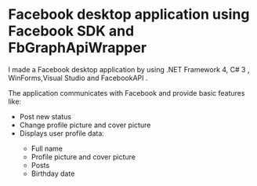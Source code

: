 # Facebook desktop application using Facebook SDK and FbGraphApiWrapper

I made a Facebook desktop application by using .NET Framework 4, C# 3 , WinForms,Visual Studio and  FacebookAPI .

The application communicates with Facebook and provide basic features like:
<ul>
  <li>Post new status</li>
  <li>Change profile picture and cover picture</li>
  <li>Displays user profile data: </li>
  <ul>
      <li>Full name</li>
      <li>Profile picture and cover picture</li>
      <li>Posts </li>
      <li>Birthday date </li>
</ul>
  




